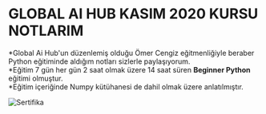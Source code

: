 # GLOBAL AI HUB KASIM 2020 KURSU NOTLARIM
*Global Ai Hub'un düzenlemiş olduğu Ömer Cengiz eğitmenliğiyle beraber Python eğitiminde aldığım notları sizlerle paylaşıyorum.<br>
*Eğitim 7 gün her gün 2 saat olmak üzere 14 saat süren **Beginner Python** eğitimi olmuştur.<br>
*Eğitim içeriğinde Numpy kütühanesi de dahil olmak üzere anlatılmıştır.<br>

![Sertifika](https://verified-bucket.s3.eu-central-1.amazonaws.com/cert/1605523228074.png)
